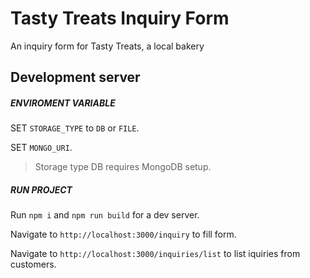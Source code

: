 # Tasty Treats Inquiry Form

An inquiry form for Tasty Treats, a local bakery

## Development server
##### ENVIROMENT VARIABLE

SET `STORAGE_TYPE` to `DB` or `FILE`.

SET `MONGO_URI`.

>  Storage type DB requires MongoDB setup.

##### RUN PROJECT
Run `npm i` and `npm run build` for a dev server.

Navigate to `http://localhost:3000/inquiry` to fill form.

Navigate to `http://localhost:3000/inquiries/list` to list iquiries from customers.